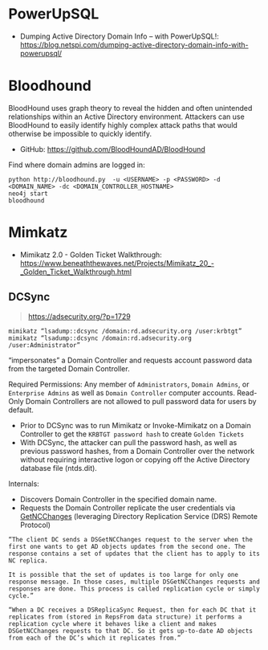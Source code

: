 # PowerUpSQL

- Dumping Active Directory Domain Info – with PowerUpSQL!: https://blog.netspi.com/dumping-active-directory-domain-info-with-powerupsql/

# Bloodhound

BloodHound uses graph theory to reveal the hidden and often unintended relationships within an Active Directory environment. Attackers can use BloodHound to easily identify highly complex attack paths that would otherwise be impossible to quickly identify.

- GitHub: https://github.com/BloodHoundAD/BloodHound

Find where domain admins are logged in:
```
python http://bloodhound.py  -u <USERNAME> -p <PASSWORD> -d <DOMAIN_NAME> -dc <DOMAIN_CONTROLLER_HOSTNAME>
neo4j start
bloodhound
```

# Mimkatz

- Mimikatz 2.0 - Golden Ticket Walkthrough: https://www.beneaththewaves.net/Projects/Mimikatz_20_-_Golden_Ticket_Walkthrough.html

## DCSync
> https://adsecurity.org/?p=1729

```
mimikatz “lsadump::dcsync /domain:rd.adsecurity.org /user:krbtgt”
mimikatz “lsadump::dcsync /domain:rd.adsecurity.org /user:Administrator”
```

“impersonates” a Domain Controller and requests account password data from the targeted Domain Controller.

Required Permissions: Any member of `Administrators`, `Domain Admins`, or `Enterprise Admins` as well as `Domain Controller` computer accounts. Read-Only Domain Controllers are not allowed to pull password data for users by default.

* Prior to DCSync was to run Mimikatz or Invoke-Mimikatz on a Domain Controller to get the `KRBTGT password hash` to create `Golden Tickets`
* With DCSync, the attacker can pull the password hash, as well as previous password hashes, from a Domain Controller over the network without requiring interactive logon or copying off the Active Directory database file (ntds.dit).

Internals:
* Discovers Domain Controller in the specified domain name.
* Requests the Domain Controller replicate the user credentials via [GetNCChanges](https://wiki.samba.org/index.php/DRSUAPI) (leveraging Directory Replication Service (DRS) Remote Protocol)

```
“The client DC sends a DSGetNCChanges request to the server when the first one wants to get AD objects updates from the second one. The response contains a set of updates that the client has to apply to its NC replica.

It is possible that the set of updates is too large for only one response message. In those cases, multiple DSGetNCChanges requests and responses are done. This process is called replication cycle or simply cycle.”

“When a DC receives a DSReplicaSync Request, then for each DC that it replicates from (stored in RepsFrom data structure) it performs a replication cycle where it behaves like a client and makes DSGetNCChanges requests to that DC. So it gets up-to-date AD objects from each of the DC’s which it replicates from.”
```
